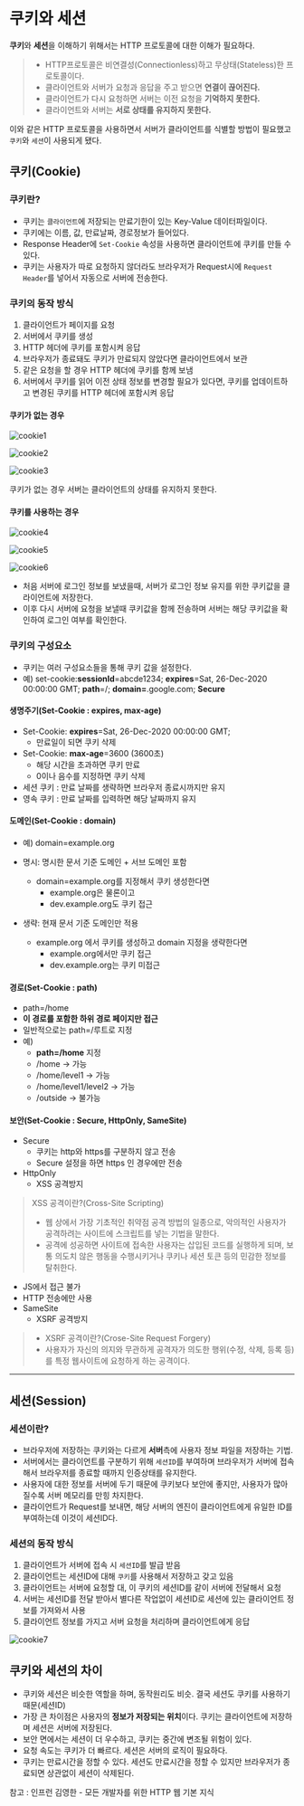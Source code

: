 # 쿠키와 세션

**쿠키**와 **세션**을 이해하기 위해서는 HTTP 프로토콜에 대한 이해가 필요하다.
> * HTTP프로토콜은 비연결성(Connectionless)하고 무상태(Stateless)한 프로토콜이다.
> * 클라이언트와 서버가 요청과 응답을 주고 받으면 **연결이 끊어진다.**
> * 클라이언트가 다시 요청하면 서버는 이전 요청을 **기억하지 못한다.**
> * 클라이언트와 서버는 **서로 상태를 유지하지 못한다.**

이와 같은 HTTP 프로토콜을 사용하면서 서버가 클라이언트를 식별할 방법이 필요했고 `쿠키`와 `세션`이 사용되게 됐다.

## 쿠키(Cookie)

### 쿠키란?
* 쿠키는 `클라이언트`에 저장되는 만료기한이 있는 Key-Value 데이터파일이다.
* 쿠키에는 이름, 값, 만료날짜, 경로정보가 들어있다.
* Response Header에 `Set-Cookie` 속성을 사용하면 클라이언트에 쿠키를 만들 수 있다.
* 쿠키는 사용자가 따로 요청하지 않더라도 브라우저가 Request시에 `Request Header`를 넣어서 자동으로 서버에 전송한다.

### 쿠키의 동작 방식

1. 클라이언트가 페이지를 요청
2. 서버에서 쿠키를 생성
3. HTTP 헤더에 쿠키를 포함시켜 응답
4. 브라우저가 종료돼도 쿠키가 만료되지 않았다면 클라이언트에서 보관
5. 같은 요청을 할 경우 HTTP 헤더에 쿠키를 함께 보냄
6. 서버에서 쿠키를 읽어 이전 상태 정보를 변경할 필요가 있다면, 쿠키를 업데이트하고 변경된 쿠키를 HTTP 헤더에 포함시켜 응답


#### 쿠키가 없는 경우

![cookie1](./images/cookie_session1.png)

![cookie2](./images/cookie_session2.png)

![cookie3](./images/cookie_session3.png)

쿠키가 없는 경우 서버는 클라이언트의 상태를 유지하지 못한다.


#### 쿠키를 사용하는 경우

![cookie4](./images/cookie_session4.png)

![cookie5](./images/cookie_session5.png)

![cookie6](./images/cookie_session6.png)

* 처음 서버에 로그인 정보를 보냈을때, 서버가 로그인 정보 유지를 위한 쿠키값을 클라이언트에 저장한다.
* 이후 다시 서버에 요청을 보낼때 쿠키값을 함께 전송하며 서버는 해당 쿠키값을 확인하여 로그인 여부를 확인한다.

### 쿠키의 구성요소
* 쿠키는 여러 구성요소들을 통해 쿠키 값을 설정한다.
* 예) set-cookie:**sessionId**=abcde1234;
**expires**=Sat, 26-Dec-2020 00:00:00 GMT;
**path**=/;
**domain=**.google.com;
**Secure**


#### **생명주기(Set-Cookie : expires, max-age)**
* Set-Cookie: **expires**=Sat, 26-Dec-2020 00:00:00 GMT;
  * 만료일이 되면 쿠키 삭제
* Set-Cookie: **max-age**=3600 (3600초)
  * 해당 시간을 초과하면 쿠키 만료
  * 0이나 음수를 지정하면 쿠키 삭제
* 세션 쿠키 : 만료 날짜를 생략하면 브라우저 종료시까지만 유지
* 영속 쿠키 : 만료 날짜를 입력하면 해당 날짜까지 유지


#### **도메인(Set-Cookie : domain)**
* 예) domain=example.org
* 명시: 명시한 문서 기준 도메인 + 서브 도메인 포함
  * domain=example.org를 지정해서 쿠키 생성한다면
    * example.org은 물론이고
    * dev.example.org도 쿠키 접근

* 생략: 현재 문서 기준 도메인만 적용
  * example.org 에서 쿠키를 생성하고 domain 지정을 생략한다면
    * example.org에서만 쿠키 접근
    * dev.example.org는 쿠키 미접근


#### **경로(Set-Cookie : path)**
* path=/home
* **이 경로를 포함한 하위 경로 페이지만 접근**
* 일반적으로는 path=/루트로 지정
* 예)
  * **path=/home** 지정
  * /home -> 가능
  * /home/level1 -> 가능
  * /home/level1/level2 -> 가능
  * /outside -> 불가능

#### **보안(Set-Cookie : Secure, HttpOnly, SameSite)**
* Secure
  * 쿠키는 http와 https를 구분하지 않고 전송
  * Secure 설정을 하면 https 인 경우에만 전송
* HttpOnly
  * XSS 공격방지
> XSS 공격이란?(Cross-Site Scripting)
> * 웹 상에서 가장 기초적인 취약점 공격 방법의 일종으로, 악의적인 사용자가 공격하려는 사이트에 스크립트를 넣는 기법을 말한다. 
> * 공격에 성공하면 사이트에 접속한 사용자는 삽입된 코드를 실행하게 되며, 보통 의도치 않은 행동을 수행시키거나 쿠키나 세션 토큰 등의 민감한 정보를 탈취한다.
   * JS에서 접근 불가
   * HTTP 전송에만 사용
* SameSite
  * XSRF 공격방지
> * XSRF 공격이란?(Crose-Site Request Forgery)
> * 사용자가 자신의 의지와 무관하게 공격자가 의도한 행위(수정, 삭제, 등록 등)를 특정 웹사이트에 요청하게 하는 공격이다.


------

## 세션(Session)

### 세션이란?
* 브라우저에 저장하는 쿠키와는 다르게 **서버**측에 사용자 정보 파일을 저장하는 기법.
* 서버에서는 클라이언트를 구분하기 위해 `세션ID`를 부여하며 브라우저가 서버에 접속해서 브라우저를 종료할 때까지 인증상태를 유지한다.
* 사용자에 대한 정보를 서버에 두기 때문에 쿠키보다 보안에 좋지만, 사용자가 많아질수록 서버 메모리를 만힝 차지한다.
* 클라이언트가 Request를 보내면, 해당 서버의 엔진이 클라이언트에게 유일한 ID를 부여하는데 이것이 세션ID다.

### 세션의 동작 방식
1. 클라이언트가 서버에 접속 시 `세션ID`를 발급 받음
2. 클라이언트는 세션ID에 대해 `쿠키`를 사용해서 저장하고 갖고 있음
3. 클라이언트는 서버에 요청할 대, 이 쿠키의 세션ID를 같이 서버에 전달해서 요청
4. 서버는 세션ID를 전달 받아서 별다른 작업없이 세션ID로 세션에 있는 클라이언트 정보를 가져와서 사용
5. 클라이언트 정보를 가지고 서버 요청을 처리하며 클라이언트에게 응답


![cookie7](./images/cookie_session7.png)

## 쿠키와 세션의 차이
* 쿠키와 세션은 비슷한 역할을 하며, 동작원리도 비슷. 결국 세션도 쿠키를 사용하기 때문(세션ID)
* 가장 큰 차이점은 사용자의 **정보가 저장되는 위치**이다. 쿠키는 클라이언트에 저장하며 세션은 서버에 저장된다.
* 보안 면에서는 세션이 더 우수하고, 쿠키는 중간에 변조될 위험이 있다.
* 요청 속도는 쿠키가 더 빠르다. 세션은 서버의 로직이 필요하다.
* 쿠키는 만료시간을 정할 수 있다. 세션도 만료시간을 정할 수 있지만 브라우저가 종료되면 상관없이 세션이 삭제된다.



참고 : 인프런 김영한 - 모든 개발자를 위한 HTTP 웹 기본 지식




